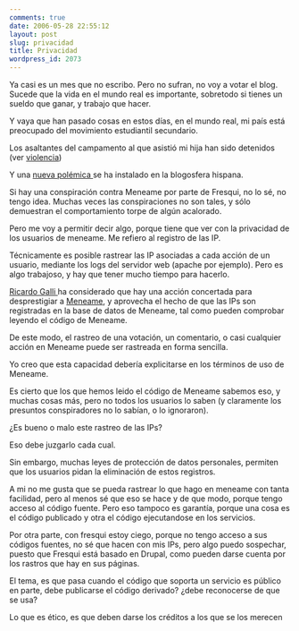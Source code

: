 ```yaml
---
comments: true
date: 2006-05-28 22:55:12
layout: post
slug: privacidad
title: Privacidad
wordpress_id: 2073
---
```


Ya casi es un mes que no escribo. Pero no sufran, no voy a votar el blog. Sucede que la vida en el mundo real es importante, sobretodo si tienes un sueldo que ganar, y trabajo que hacer.

Y vaya que han pasado cosas en estos días, en el mundo real, mi país está preocupado del movimiento estudiantil secundario.

Los asaltantes del campamento al que asistió mi hija han sido detenidos (ver [violencia](http://web.archive.org/web/20090426080946/http://www.lnds.net/2006/05/violencia_1.html))

Y una [nueva polémica ](http://web.archive.org/web/20090426080946/http://mangasverdes.es/2006/05/26/fresqui-vs-meneame-la-polemica/)se ha instalado en la blogosfera hispana.

Si hay una conspiración contra Meneame por parte de Fresqui, no lo sé, no tengo idea. Muchas veces las conspiraciones no son tales, y sólo demuestran el comportamiento torpe de algún acalorado.

Pero me voy a permitir decir algo, porque tiene que ver con la privacidad de los usuarios de meneame.
Me refiero al registro de las IP.

Técnicamente es posible rastrear las IP asociadas a cada acción de un usuario, mediante los logs del servidor web (apache por ejemplo). Pero es algo trabajoso, y hay que tener mucho tiempo para hacerlo.

[Ricardo Galli ](http://web.archive.org/web/20090426080946/http://mnm.uib.es/gallir/)ha considerado que hay una acción concertada para desprestigiar a [Meneame](http://web.archive.org/web/20090426080946/http://www.meneame.net/), y aprovecha el hecho de que las IPs son registradas en la base de datos de Meneame, tal como pueden comprobar leyendo el código de Meneame.

De este modo, el rastreo de una votación, un comentario, o casi cualquier acción en Meneame puede ser rastreada en forma sencilla.

Yo creo que esta capacidad debería explicitarse en los términos de uso de Meneame.

Es cierto que los que hemos leido el código de Meneame sabemos eso, y muchas cosas más, pero no todos los usuarios lo saben (y claramente los presuntos conspiradores no lo sabían, o lo ignoraron).

¿Es bueno o malo este rastreo de las IPs?

Eso debe juzgarlo cada cual.

Sin embargo, muchas leyes de protección de datos personales, permiten que los usuarios pidan la eliminación de estos registros.

A mi no me gusta que se pueda rastrear lo que hago en meneame con tanta facilidad, pero al menos sé que eso se hace y de que modo, porque tengo acceso al código fuente. Pero eso tampoco es garantía, porque una cosa es el código publicado y otra el código ejecutandose en los servicios.

Por otra parte, con fresqui estoy ciego, porque no tengo acceso a sus códigos fuentes, no sé que hacen con mis IPs, pero algo puedo sospechar, puesto que Fresqui está basado en Drupal, como pueden darse cuenta por los rastros que hay en sus páginas.

El tema, es que pasa cuando el código que soporta un servicio es público en parte, debe publicarse el código derivado? ¿debe reconocerse de que se usa?

Lo que es ético, es que deben darse los créditos a los que se los merecen


